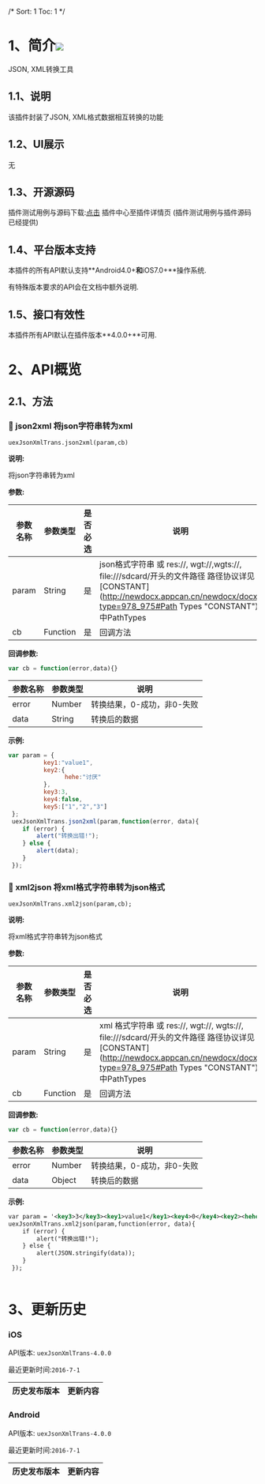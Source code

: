 /*
Sort: 1
Toc: 1
*/

# 1、简介[![](http://appcan-download.oss-cn-beijing.aliyuncs.com/%E5%85%AC%E6%B5%8B%2Fgf.png)]()<ignore>
JSON, XML转换工具

## 1.1、说明<ignore>
该插件封装了JSON, XML格式数据相互转换的功能

## 1.2、UI展示<ignore>
无
## 1.3、开源源码<ignore>
插件测试用例与源码下载:[点击](xxxx ) 插件中心至插件详情页 (插件测试用例与插件源码已经提供)
## 1.4、平台版本支持<ignore>

本插件的所有API默认支持**Android4.0+**和**iOS7.0+**操作系统.

有特殊版本要求的API会在文档中额外说明.

## 1.5、接口有效性<ignore>

本插件所有API默认在插件版本**4.0.0+**可用.
# 2、API概览<ignore>

## 2.1、方法<ignore>

### 🍭 json2xml 将json字符串转为xml

`uexJsonXmlTrans.json2xml(param,cb)`

**说明:**

将json字符串转为xml

**参数:**

| 参数名称  | 参数类型     | 是否必选 | 说明                                       |
| ----- | -------- | ---- | ---------------------------------------- |
| param | String   | 是    | json格式字符串 或 res://, wgt://,wgts://, file:///sdcard/开头的文件路径 路径协议详见[CONSTANT](http://newdocx.appcan.cn/newdocx/docx?type=978_975#Path Types "CONSTANT")中PathTypes |
| cb    | Function | 是    | 回调方法                                     |

**回调参数:**

```javascript
var cb = function(error,data){}
```

| 参数名称  | 参数类型   | 说明              |
| ----- | ------ | --------------- |
| error | Number | 转换结果，0-成功，非0-失败 |
| data  | String | 转换后的数据          |

**示例:**

```javascript
var param = {
          key1:"value1",
          key2:{
                hehe:"讨厌"
          },
          key3:3,
          key4:false,
          key5:["1","2","3"]
 };
 uexJsonXmlTrans.json2xml(param,function(error, data){
    if (error) {
        alert("转换出错!");
    } else {
        alert(data);
    }
 });         
```
### 🍭 xml2json 将xml格式字符串转为json格式

`uexJsonXmlTrans.xml2json(param,cb);`

**说明:**

将xml格式字符串转为json格式

**参数:**

| 参数名称  | 参数类型     | 是否必选 | 说明                                       |
| ----- | -------- | ---- | ---------------------------------------- |
| param | String   | 是    | xml 格式字符串 或 res://, wgt://, wgts://, file:///sdcard/开头的文件路径 路径协议详见[CONSTANT](http://newdocx.appcan.cn/newdocx/docx?type=978_975#Path Types "CONSTANT")中PathTypes |
| cb    | Function | 是    | 回调方法                                     |

**回调参数:**

```javascript
var cb = function(error,data){}
```

| 参数名称  | 参数类型   | 说明              |
| ----- | ------ | --------------- |
| error | Number | 转换结果，0-成功，非0-失败 |
| data  | Object | 转换后的数据          |

**示例:**

```xml
var param = '<key3>3</key3><key1>value1</key1><key4>0</key4><key2><hehe>讨厌</hehe></key2><key5>1</key5><key5>2</key5><key5>3</key5>';
uexJsonXmlTrans.xml2json(param,function(error, data){
    if (error) {
        alert("转换出错!");
    } else {
        alert(JSON.stringify(data));
    }
 });        
            
```


# 3、更新历史<ignore>

### iOS<ignore>

API版本: `uexJsonXmlTrans-4.0.0`

最近更新时间:`2016-7-1`

| 历史发布版本 | 更新内容 |
| ----- | ----- |

### Android<ignore>

API版本: `uexJsonXmlTrans-4.0.0`

最近更新时间:`2016-7-1`

| 历史发布版本 | 更新内容 |
| ----- | ----- |
